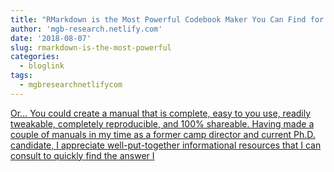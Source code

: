 ```yaml
---
title: "RMarkdown is the Most Powerful Codebook Maker You Can Find for Your Datasets"
author: 'mgb-research.netlify.com'
date: '2018-08-07'
slug: rmarkdown-is-the-most-powerful
categories:
  - bloglink
tags:
  - mgbresearchnetlifycom
---
```


[Or… You could create a manual that is complete, easy to you use, readily tweakable, completely reproducible, and 100% shareable. Having made a couple of manuals in my time as a former camp director and current Ph.D. candidate, I appreciate well-put-together informational resources that I can consult to quickly find the answer I<i class="fas fa-external-link-alt"></i>](https://mgb-research.netlify.com/post/rmarkdown-is-the-most-powerful-codebook-maker-you-can-find-for-your-datasets/)

